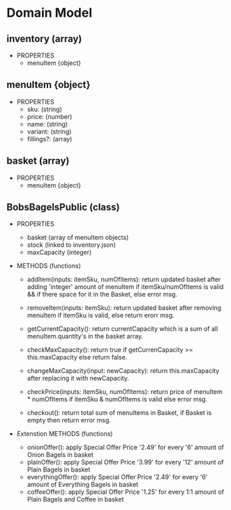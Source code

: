 # Domain Model

## inventory (array)

- PROPERTIES
  - menuItem {object}

## menuItem {object}

- PROPERTIES
  - sku: (string)
  - price: (number)
  - name: (string)
  - variant: (string)
  - fillings?: (array)

## basket (array)

- PROPERTIES
  - menuItem {object}

## BobsBagelsPublic (class)

- PROPERTIES
  - basket (array of menuItem objects)
  - stock (linked to inventory.json)
  - maxCapacity (integer)

- METHODS (functions)
  - addItem(inputs: itemSku, numOfItems): return updated basket after adding 'integer' amount of menuItem if itemSku/numOfItems is valid && if there space for it in the Basket, else error msg.
  - removeItem(inputs: itemSku): return updated basket after removing menuItem if itemSku is valid, else return erorr msg.

  - getCurrentCapacity(): return currentCapacity which is a sum of all menuItem.quantity's in the basket array.
  - checkMaxCapacity(): return true if getCurrenCapacity >= this.maxCapacity else return false.
  - changeMaxCapacity(input: newCapacity): return this.maxCapacity after replacing it with newCapacity.
  
  - checkPrice(inputs: itemSku, numOfItems): return price of menuItem * numOfItems if itemSku & numOfItems is valid else error msg.
  - checkout(): return total sum of menuItems in Basket, if Basket is empty then return error msg.

- Extenstion METHODS (functions)
  - onionOffer(): apply Special Offer Price '2.49' for every '6' amount of Onion Bagels in basket
  - plainOffer(): apply Special Offer Price '3.99' for every '12' amount of Plain Bagels in basket
  - everythingOffer(): apply Special Offer Price '2.49' for every '6' amount of Everything Bagels in basket
  - coffeeOffer(): apply Special Offer Price '1.25' for every 1:1 amount of Plain Bagels and Coffee in basket
